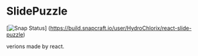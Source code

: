 # SlidePuzzle
[![Snap Status](https://build.snapcraft.io/badge/HydroChlorix/react-slide-puzzle.svg)]
(https://build.snapcraft.io/user/HydroChlorix/react-slide-puzzle)

verions made by react.
